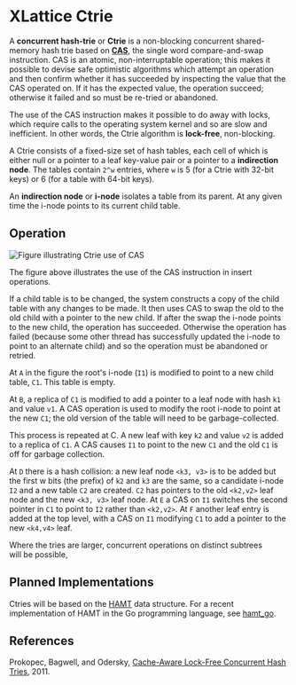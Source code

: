 <h1 class="libTop">XLattice Ctrie</h1>

A **concurrent hash-trie** or **Ctrie** is a non-blocking concurrent 
shared-memory hash trie based on
[**CAS**](https://en.wikipedia.org/wiki/Compare-and-swap),
the single word compare-and-swap instruction.  CAS is an atomic, 
non-interruptable operation; this makes it possible to devise safe
optimistic
algorithms which attempt an operation and then confirm whether it has 
succeeded by inspecting the value that the CAS operated on.  If it has
the expected value, the operation succeed; otherwise it failed and so
must be re-tried or abandoned.

The use of the CAS instruction makes it possible to do away with locks,
which require calls to the operating system kernel and so are slow and
inefficient.  In other words, the Ctrie algorithm is **lock-free**, 
non-blocking.

A Ctrie consists of a fixed-size set of hash tables, each cell of which
is either null or a pointer to a leaf key-value pair or a pointer to a
**indirection node**.  The tables contain `2^w` entries, where `w` is 5 
(for a Ctrie with 32-bit keys) or 6 (for a table with 64-bit keys).

An **indirection node** or **i-node** isolates a table from its parent. 
At any given time the i-node points to its current child table.  

## Operation

![Figure illustrating Ctrie use of CAS](img/Ctrie-insert.png)

The figure above illustrates the use of the CAS instruction in insert
operations.

If a child table is to be changed, the system constructs a copy of the 
child table with any changes to be made.  It then uses CAS to swap the
old to the old child with a pointer to the new child.  If after the 
swap the i-node points to the new child, the operation has succeeded.
Otherwise the operation has failed (because some other thread has 
successfully updated the i-node to point to an alternate child) and so
the operation must be abandoned or retried.

At `A` in the figure the root's i-node (`I1`) is modified to point to a new 
child table, `C1`.  This table is empty.

At `B`, a replica of `C1` is modified to add a pointer to a leaf node
with hash `k1` and value `v1`.  A CAS operation is used to modify the
root i-node to point at the new `C1`; the old version of the table 
will need to be garbage-collected.  

This process is repeated at C.  A new leaf with key `k2` and value `v2`
is added to a replica of `C1`.  A CAS causes `I1` to point to the new
`C1` and the old `C1` is off for garbage collection.

At `D` there is a hash collision: a new leaf node `<k3, v3>` is to be 
added but the first w bits (the prefix) of `k2` and `k3` are the same,
so a candidate i-node `I2` and a new table `C2` are created.  `C2` has
pointers to the old `<k2,v2>` leaf node and the new `<k3, v3>` leaf node.
At `E` a CAS on `I1` switches the second pointer in `C1` to point to `I2` 
rather than `<k2,v2>`.  At `F` another leaf entry is added at the top 
level, with a CAS on `I1` modifying `C1` to add a pointer to the new
`<k4,v4>` leaf.

Where the tries are larger, concurrent operations on distinct subtrees  
will be possible,

## Planned Implementations

Ctries will be based on the 
[HAMT](https://en.wikipedia.org/wiki/Hash_array_mapped_trie) 
data structure.  For a recent implementation
of HAMT in the Go programming language, see 
[hamt_go](https://jddixon.github.io/hamt_go).

## References

Prokopec, Bagwell, and Odersky, [Cache-Aware Lock-Free Concurrent Hash Tries](http://infoscience.epfl.ch/record/166908/files/ctries-techreport.pdf),
2011.

